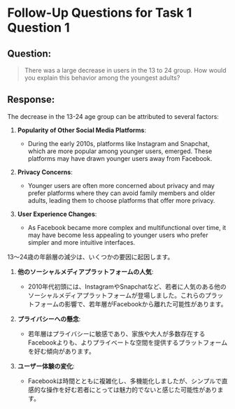 # Follow-Up Questions for Task 1 Question 1

## Question:
> There was a large decrease in users in the 13 to 24 group. How would you explain this behavior among the youngest adults?

## Response:

The decrease in the 13-24 age group can be attributed to several factors:

1. **Popularity of Other Social Media Platforms**:
    - During the early 2010s, platforms like Instagram and Snapchat, which are more popular among younger users, emerged. These platforms may have drawn younger users away from Facebook.

2. **Privacy Concerns**:
    - Younger users are often more concerned about privacy and may prefer platforms where they can avoid family members and older adults, leading them to choose platforms that offer more privacy.

3. **User Experience Changes**:
    - As Facebook became more complex and multifunctional over time, it may have become less appealing to younger users who prefer simpler and more intuitive interfaces.

13〜24歳の年齢層の減少は、いくつかの要因に起因します。

1. **他のソーシャルメディアプラットフォームの人気**:
    - 2010年代初頭には、InstagramやSnapchatなど、若者に人気のある他のソーシャルメディアプラットフォームが登場しました。これらのプラットフォームの影響で、若年層がFacebookから離れた可能性があります。

2. **プライバシーへの懸念**:
    - 若年層はプライバシーに敏感であり、家族や大人が多数存在するFacebookよりも、よりプライベートな空間を提供するプラットフォームを好む傾向があります。

3. **ユーザー体験の変化**:
    - Facebookは時間とともに複雑化し、多機能化しましたが、シンプルで直感的な操作を好む若者にとっては魅力的でないと感じた可能性があります。
